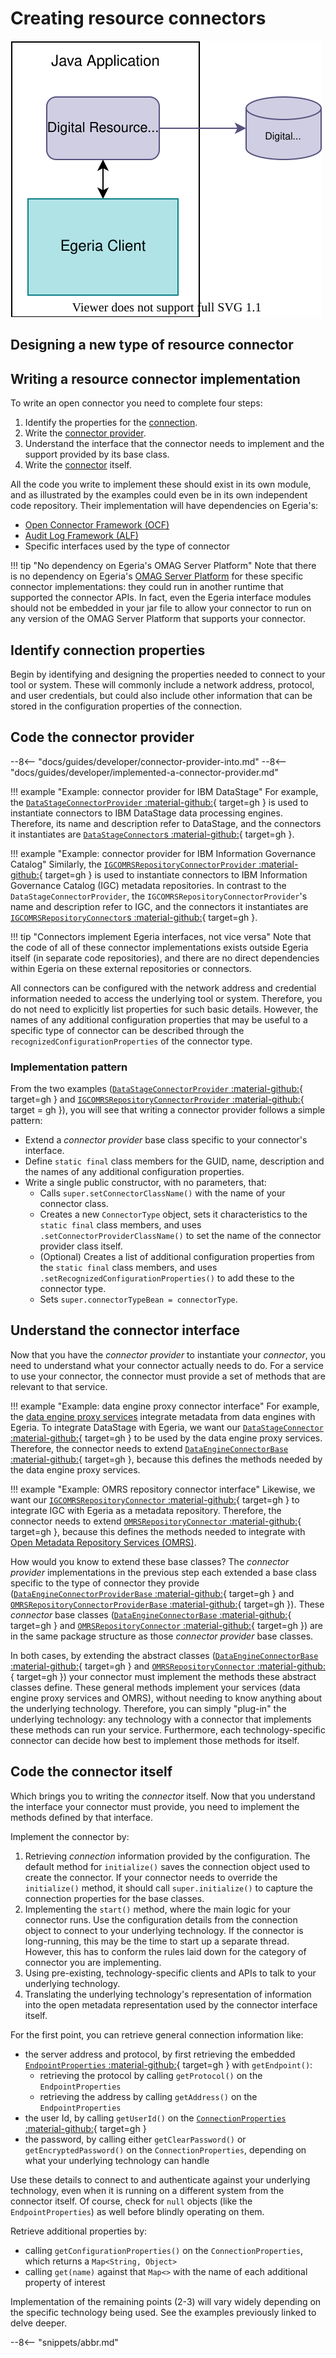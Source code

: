 <!-- SPDX-License-Identifier: CC-BY-4.0 -->
<!-- Copyright Contributors to the ODPi Egeria project. -->

# Creating  resource connectors

![Digital Resource Connector](digital-resource-connector.svg)

## Designing a new type of resource connector


## Writing a resource connector implementation

To write an open connector you need to complete four steps:

1. Identify the properties for the [connection](/concepts/connection).
2. Write the [connector provider](/concepts/connector-provider).
3. Understand the interface that the connector needs to implement and the support provided by its base class.
4. Write the [connector](/concepts/connector) itself.

All the code you write to implement these should exist in its own module, and as illustrated by the examples could even be in its own independent code repository. Their implementation will have dependencies on Egeria's:

- [Open Connector Framework (OCF)](/frameworks/ocf/overview)
- [Audit Log Framework (ALF)](/frameworks/alf/overview)
- Specific interfaces used by the type of connector

!!! tip "No dependency on Egeria's OMAG Server Platform"
    Note that there is no dependency on Egeria's [OMAG Server Platform](/concepts/omag-server-platform) for these specific connector implementations: they could run in another runtime that supported the connector APIs.  In fact, even the Egeria interface modules should not be embedded in your jar file to allow your connector to run on any version of the OMAG Server Platform that supports your connector.

## Identify connection properties

Begin by identifying and designing the properties needed to connect to your tool or system. These will commonly include a network address, protocol, and user credentials, but could also include other information that can be stored in the configuration properties of the connection.

## Code the connector provider

--8<-- "docs/guides/developer/connector-provider-into.md"
--8<-- "docs/guides/developer/implemented-a-connector-provider.md"

!!! example "Example: connector provider for IBM DataStage"
    For example, the [`DataStageConnectorProvider` :material-github:](https://github.com/odpi/egeria-connector-ibm-information-server/blob/main/datastage-adapter/src/main/java/org/odpi/egeria/connectors/ibm/datastage/dataengineconnector/DataStageConnectorProvider.java){ target=gh } is used to instantiate connectors to IBM DataStage data processing engines. Therefore, its name and description refer to DataStage, and the connectors it instantiates are [`DataStageConnector`s :material-github:](https://github.com/odpi/egeria-connector-ibm-information-server/blob/main/datastage-adapter/src/main/java/org/odpi/egeria/connectors/ibm/datastage/dataengineconnector/DataStageConnector.java){ target=gh }.

!!! example "Example: connector provider for IBM Information Governance Catalog"
    Similarly, the [`IGCOMRSRepositoryConnectorProvider` :material-github:](https://github.com/odpi/egeria-connector-ibm-information-server/blob/main/igc-adapter/src/main/java/org/odpi/egeria/connectors/ibm/igc/repositoryconnector/IGCOMRSRepositoryConnectorProvider.java){ target=gh } is used to instantiate connectors to IBM Information Governance Catalog (IGC) metadata repositories. In contrast to the `DataStageConnectorProvider`, the `IGCOMRSRepositoryConnectorProvider`'s name and description refer to IGC, and the connectors it instantiates are [`IGCOMRSRepositoryConnector`s :material-github:](https://github.com/odpi/egeria-connector-ibm-information-server/blob/main/igc-adapter/src/main/java/org/odpi/egeria/connectors/ibm/igc/repositoryconnector/IGCOMRSRepositoryConnector.java){ target=gh }.

!!! tip "Connectors implement Egeria interfaces, not vice versa"
    Note that the code of all of these connector implementations exists outside Egeria itself (in separate code repositories), and there are no direct dependencies within Egeria on these external repositories or connectors.

All connectors can be configured with the network address and credential information needed to access the underlying tool or system. Therefore, you do not need to explicitly list properties for such basic details. However, the names of any additional configuration properties that may be useful to a specific type of connector can be described through the `recognizedConfigurationProperties` of the connector type.

### Implementation pattern

From the two examples ([`DataStageConnectorProvider` :material-github:](https://github.com/odpi/egeria-connector-ibm-information-server/blob/main/datastage-adapter/src/main/java/org/odpi/egeria/connectors/ibm/datastage/dataengineconnector/DataStageConnectorProvider.java){ target=gh } and [`IGCOMRSRepositoryConnectorProvider` :material-github:](https://github.com/odpi/egeria-connector-ibm-information-server/blob/main/igc-adapter/src/main/java/org/odpi/egeria/connectors/ibm/igc/repositoryconnector/IGCOMRSRepositoryConnectorProvider.java){ target = gh }), you will see that writing a connector provider follows a simple pattern:

- Extend a *connector provider* base class specific to your connector's interface.
- Define `static final` class members for the GUID, name, description and the names of any additional configuration properties.
- Write a single public constructor, with no parameters, that:
    - Calls `super.setConnectorClassName()` with the name of your connector class.
    - Creates a new `ConnectorType` object, sets it characteristics to the `static final` class members, and uses `.setConnectorProviderClassName()` to set the name of the connector provider class itself.
    - (Optional) Creates a list of additional configuration properties from the `static final` class members, and uses `.setRecognizedConfigurationProperties()` to add these to the connector type.
    - Sets `super.connectorTypeBean = connectorType`.

## Understand the connector interface

Now that you have the *connector provider* to instantiate your *connector*, you need to understand what your connector actually needs to do. For a service to use your connector, the connector must provide a set of methods that are relevant to that service.

!!! example "Example: data engine proxy connector interface"
    For example, the [data engine proxy services](/services/data-engine-proxy-services) integrate metadata from data engines with Egeria. To integrate DataStage with Egeria, we want our [`DataStageConnector` :material-github:](https://github.com/odpi/egeria-connector-ibm-information-server/blob/main/datastage-adapter/src/main/java/org/odpi/egeria/connectors/ibm/datastage/dataengineconnector/DataStageConnector.java){ target=gh } to be used by the data engine proxy services. Therefore, the connector needs to extend [`DataEngineConnectorBase` :material-github:](https://github.com/odpi/egeria/blob/main/open-metadata-implementation/governance-servers/data-engine-proxy-services/data-engine-proxy-connector/src/main/java/org/odpi/openmetadata/governanceservers/dataengineproxy/connectors/DataEngineConnectorBase.java){ target=gh }, because this defines the methods needed by the data engine proxy services.

!!! example "Example: OMRS repository connector interface"
    Likewise, we want our [`IGCOMRSRepositoryConnector` :material-github:](https://github.com/odpi/egeria-connector-ibm-information-server/blob/main/igc-adapter/src/main/java/org/odpi/egeria/connectors/ibm/igc/repositoryconnector/IGCOMRSRepositoryConnector.java){ target=gh } to integrate IGC with Egeria as a metadata repository. Therefore, the connector needs to extend [`OMRSRepositoryConnector` :material-github:](https://github.com/odpi/egeria/blob/main/open-metadata-implementation/repository-services/repository-services-apis/src/main/java/org/odpi/openmetadata/repositoryservices/connectors/stores/metadatacollectionstore/repositoryconnector/OMRSRepositoryConnector.java){ target=gh }, because this defines the methods needed to integrate with [Open Metadata Repository Services (OMRS)](/services/omrs).

How would you know to extend these base classes? The *connector provider* implementations in the previous step each extended a base class specific to the type of connector they provide ([`DataEngineConnectorProviderBase` :material-github:](https://github.com/odpi/egeria/blob/main/open-metadata-implementation/governance-servers/data-engine-proxy-services/data-engine-proxy-connector/src/main/java/org/odpi/openmetadata/governanceservers/dataengineproxy/connectors/DataEngineConnectorProviderBase.java){ target=gh } and [`OMRSRepositoryConnectorProviderBase` :material-github:](https://github.com/odpi/egeria/blob/main/open-metadata-implementation/repository-services/repository-services-apis/src/main/java/org/odpi/openmetadata/repositoryservices/connectors/stores/metadatacollectionstore/repositoryconnector/OMRSRepositoryConnectorProviderBase.java){ target=gh }). These *connector* base classes ([`DataEngineConnectorBase` :material-github:](https://github.com/odpi/egeria/blob/main/open-metadata-implementation/governance-servers/data-engine-proxy-services/data-engine-proxy-connector/src/main/java/org/odpi/openmetadata/governanceservers/dataengineproxy/connectors/DataEngineConnectorBase.java){ target=gh } and [`OMRSRepositoryConnector` :material-github:](https://github.com/odpi/egeria/blob/main/open-metadata-implementation/repository-services/repository-services-apis/src/main/java/org/odpi/openmetadata/repositoryservices/connectors/stores/metadatacollectionstore/repositoryconnector/OMRSRepositoryConnector.java){ target=gh }) are in the same package structure as those *connector provider* base classes.

In both cases, by extending the abstract classes ([`DataEngineConnectorBase` :material-github:](https://github.com/odpi/egeria/blob/main/open-metadata-implementation/governance-servers/data-engine-proxy-services/data-engine-proxy-connector/src/main/java/org/odpi/openmetadata/governanceservers/dataengineproxy/connectors/DataEngineConnectorBase.java){ target=gh } and [`OMRSRepositoryConnector` :material-github:](https://github.com/odpi/egeria/blob/main/open-metadata-implementation/repository-services/repository-services-apis/src/main/java/org/odpi/openmetadata/repositoryservices/connectors/stores/metadatacollectionstore/repositoryconnector/OMRSRepositoryConnector.java){ target=gh }) your connector must implement the methods these abstract classes define. These general methods implement your services (data engine proxy services and OMRS), without needing to know anything about the underlying technology. Therefore, you can simply "plug-in" the underlying technology: any technology with a connector that implements these methods can run your service. Furthermore, each technology-specific connector can decide how best to implement those methods for itself.

## Code the connector itself

Which brings you to writing the *connector* itself. Now that you understand the interface your connector must provide, you need to implement the methods defined by that interface.

Implement the connector by:

1. Retrieving *connection* information provided by the configuration. The default method for `initialize()` saves the connection object used to create the connector. If your connector needs to override the `initialize()` method, it should call `super.initialize()` to capture the connection properties for the base classes.
2. Implementing the `start()` method, where the main logic for your connector runs. Use the configuration details from the connection object to connect to your underlying technology. If the connector is long-running, this may be the time to start up a separate thread. However, this has to conform the rules laid down for the category of connector you are implementing.
3. Using pre-existing, technology-specific clients and APIs to talk to your underlying technology.
4. Translating the underlying technology's representation of information into the open metadata representation used by the connector interface itself.

For the first point, you can retrieve general connection information like:

- the server address and protocol, by first retrieving the embedded [`EndpointProperties` :material-github:](https://github.com/odpi/egeria/blob/main/open-metadata-implementation/frameworks/open-connector-framework/src/main/java/org/odpi/openmetadata/frameworks/connectors/properties/EndpointProperties.java){ target=gh } with `getEndpoint()`:
    - retrieving the protocol by calling `getProtocol()` on the `EndpointProperties`
    - retrieving the address by calling `getAddress()` on the `EndpointProperties`
- the user Id, by calling `getUserId()` on the [`ConnectionProperties` :material-github:](https://github.com/odpi/egeria/blob/main/open-metadata-implementation/frameworks/open-connector-framework/src/main/java/org/odpi/openmetadata/frameworks/connectors/properties/ConnectionProperties.java){ target=gh }
- the password, by calling either `getClearPassword()` or `getEncryptedPassword()` on the `ConnectionProperties`, depending on what your underlying technology can handle

Use these details to connect to and authenticate against your underlying technology, even when it is running on a different system from the connector itself. Of course, check for `null` objects (like the `EndpointProperties`) as well before blindly operating on them.

Retrieve additional properties by:

- calling `getConfigurationProperties()` on the `ConnectionProperties`, which returns a `Map<String, Object>`
- calling `get(name)` against that `Map<>` with the name of each additional property of interest

Implementation of the remaining points (2-3) will vary widely depending on the specific technology being used. See the examples previously linked to delve deeper.

--8<-- "snippets/abbr.md"
